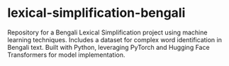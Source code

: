 # lexical-simplification-bengali
Repository for a Bengali Lexical Simplification project using machine learning techniques. Includes a dataset for complex word identification in Bengali text. Built with Python, leveraging PyTorch and Hugging Face Transformers for model implementation.
